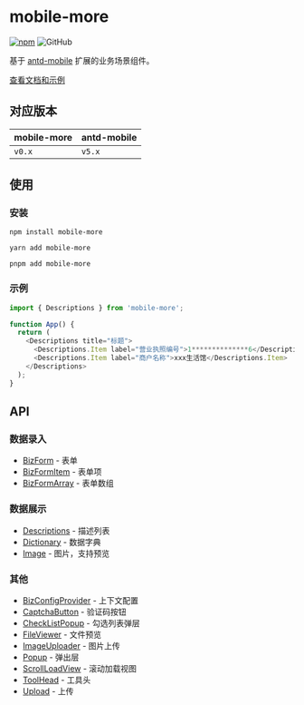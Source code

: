 # mobile-more

[![npm][npm]][npm-url] ![GitHub](https://img.shields.io/github/license/doly-dev/mobile-more.svg)

基于 [antd-mobile] 扩展的业务场景组件。

[查看文档和示例][site]

## 对应版本

| mobile-more | antd-mobile |
| ----------- | ----------- |
| `v0.x`      | `v5.x`      |

## 使用

### 安装

```shell
npm install mobile-more
```

```shell
yarn add mobile-more
```

```shell
pnpm add mobile-more
```

### 示例

```javascript
import { Descriptions } from 'mobile-more';

function App() {
  return (
    <Descriptions title="标题">
      <Descriptions.Item label="营业执照编号">1**************6</Descriptions.Item>
      <Descriptions.Item label="商户名称">xxx生活馆</Descriptions.Item>
    </Descriptions>
  );
}
```

## API

### 数据录入

- [BizForm] - 表单
- [BizFormItem] - 表单项
- [BizFormArray] - 表单数组

### 数据展示

- [Descriptions] - 描述列表
- [Dictionary] - 数据字典
- [Image] - 图片，支持预览

### 其他

- [BizConfigProvider] - 上下文配置
- [CaptchaButton] - 验证码按钮
- [CheckListPopup] - 勾选列表弹层
- [FileViewer] - 文件预览
- [ImageUploader] - 图片上传
- [Popup] - 弹出层
- [ScrollLoadView] - 滚动加载视图
- [ToolHead] - 工具头
- [Upload] - 上传

[npm]: https://img.shields.io/npm/v/mobile-more.svg
[npm-url]: https://npmjs.com/package/mobile-more
[site]: https://doly-dev.github.io/mobile-more/latest/index.html
[antd-mobile]: https://mobile.ant.design
[captchabutton]: https://doly-dev.github.io/mobile-more/latest/index.html#/components/captcha-button
[checklistpopup]: https://doly-dev.github.io/mobile-more/latest/index.html#/components/check-list-popup
[FileViewer]: https://doly-dev.github.io/mobile-more/latest/index.html#/components/file-viewer
[imageuploader]: https://doly-dev.github.io/mobile-more/latest/index.html#/components/image-uploader
[popup]: https://doly-dev.github.io/mobile-more/latest/index.html#/components/popup
[scrollloadview]: https://doly-dev.github.io/mobile-more/latest/index.html#/components/scroll-load-view
[toolhead]: https://doly-dev.github.io/mobile-more/latest/index.html#/components/tool-head
[descriptions]: https://doly-dev.github.io/mobile-more/latest/index.html#/components/descriptions
[dictionary]: https://doly-dev.github.io/mobile-more/latest/index.html#/components/dictionary
[image]: https://doly-dev.github.io/mobile-more/latest/index.html#/components/image
[bizform]: https://doly-dev.github.io/mobile-more/latest/index.html#/components/biz-form/form
[bizformitem]: https://doly-dev.github.io/mobile-more/latest/index.html#/components/biz-form/form-item
[bizformarray]: https://doly-dev.github.io/mobile-more/latest/index.html#/components/biz-form/form-array
[bizconfigprovider]: https://doly-dev.github.io/mobile-more/latest/index.html#/components/biz-config-provider
[upload]: https://doly-dev.github.io/mobile-more/latest/index.html#/components/upload
